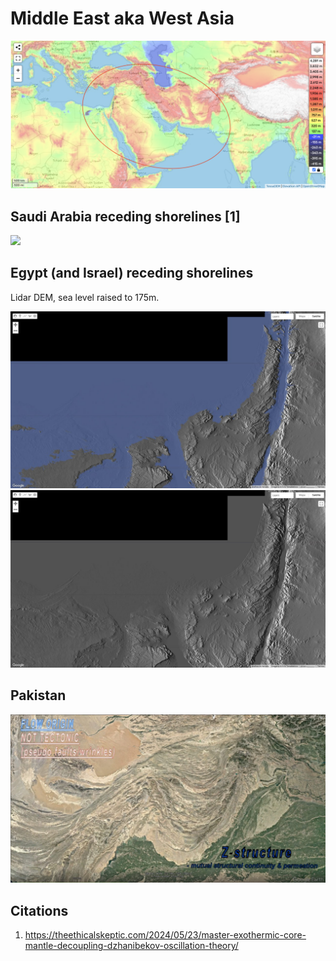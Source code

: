 # Middle East aka West Asia

![middle-east](img/me-elevation.png "Middle east elevation")

## Saudi Arabia receding shorelines [1]

![](img/saudi.png)

## Egypt (and Israel) receding shorelines

Lidar DEM, sea level raised to 175m.

![israel egypt](img/israel-egypt.jpg "israel egypt")
![israel egypt](img/israel-egypt2.jpg "israel egypt")

## Pakistan

![x](img/pakistan.jpg "pakistan")

## Citations

1. https://theethicalskeptic.com/2024/05/23/master-exothermic-core-mantle-decoupling-dzhanibekov-oscillation-theory/